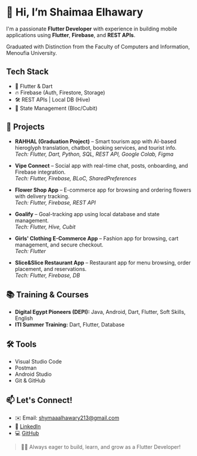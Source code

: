 # 👋 Hi, I’m Shaimaa Elhawary

 I'm a passionate **Flutter Developer** with experience in building mobile applications using **Flutter**, **Firebase**, and **REST APIs**.

Graduated with Distinction from the Faculty of Computers and Information, Menoufia University.

##  Tech Stack
- 💙 Flutter & Dart
- 🔥 Firebase (Auth, Firestore, Storage)
- 🛠️ REST APIs | Local DB (Hive)
- 🔄 State Management (Bloc/Cubit)


## 📱 Projects
- **RAHHAL (Graduation Project)** – Smart tourism app with AI-based hieroglyph translation, chatbot, booking services, and tourist info.  
  _Tech: Flutter, Dart, Python, SQL, REST API, Google Colab, Figma_

- **Vipe Connect** – Social app with real-time chat, posts, onboarding, and Firebase integration.  
  _Tech: Flutter, Firebase, BLoC, SharedPreferences_

- **Flower Shop App** – E-commerce app for browsing and ordering flowers with delivery tracking.  
  _Tech: Flutter, Firebase, REST API_

- **Goalify** – Goal-tracking app using local database and state management.  
  _Tech: Flutter, Hive, Cubit_

- **Girls' Clothing E-Commerce App** – Fashion app for browsing, cart management, and secure checkout.  
  _Tech: Flutter_

- **Slice&Slice Restaurant App** – Restaurant app for menu browsing, order placement, and reservations.  
  _Tech: Flutter, Firebase, DB_

## 📚 Training & Courses
- **Digital Egypt Pioneers (DEPI):** Java, Android, Dart, Flutter, Soft Skills, English  
- **ITI Summer Training:** Dart, Flutter, Database

## 🛠 Tools
- Visual Studio Code
- Postman
- Android Studio
- Git & GitHub

## 📫 Let's Connect!
- ✉️ Email: shymaaalhawary213@gmail.com  
- 🔗 [LinkedIn](https://www.linkedin.com/in/shaimaa-elhawary-337a14299/)  
- 💻 [GitHub](https://github.com/shymaaelhawary1)


> 👩‍💻 Always eager to build, learn, and grow as a Flutter Developer!
